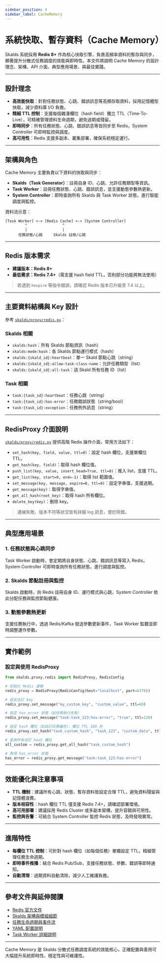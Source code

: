 ```yaml
---
sidebar_position: 4
sidebar_label: CacheMemory
---
```


# 系統快取、暫存資料（Cache Memory）

Skalds 系統採用 **Redis 8+** 作為核心快取引擎，負責高頻率資料的暫存與同步，顯著提升分散式任務調度的效能與即時性。本文件將說明 Cache Memory 的設計理念、架構、API 介面、典型應用場景、與最佳實踐。

---

## 設計理念

- **高效能快取**：針對任務狀態、心跳、錯誤訊息等高頻存取資料，採用記憶體型快取，減少資料庫 I/O 負擔。
- **精細 TTL 控制**：支援每個雜湊欄位（hash field）獨立 TTL（Time-To-Live），可精確管理資料生命週期，避免過期或殘留。
- **即時同步**：所有任務狀態、心跳、錯誤訊息等皆同步至 Redis，System Controller 可即時監控與調度。
- **高可用性**：Redis 支援多副本、叢集部署，確保系統穩定運行。

---

## 架構與角色

Cache Memory 主要負責以下資料的快取與同步：

- **Skalds（Task Generator）**：註冊自身 ID、心跳、允許任務類型等資訊。
- **Task Worker**：註冊任務狀態、心跳、錯誤訊息，並支援動態參數熱更新。
- **System Controller**：即時查詢所有 Skalds 與 Task Worker 狀態，進行智能調度與監控。

資料流示意：

```
[Task Worker] <-> [Redis Cache] <-> [System Controller]
         ^                ^
         |                |
      任務狀態/心跳     Skalds 註冊/心跳
```

---

## Redis 版本需求

- **建議版本：Redis 8+**
- **最低需求：Redis 7.4+**（需支援 hash field TTL，否則部分功能將無法使用）

> 若遇到 `hexpire` 等指令錯誤，請確認 Redis 版本已升級至 7.4 以上。

---

## 主要資料結構與 Key 設計

參考 [`skalds/proxy/redis.py`](skalds/proxy/redis.py:1)：

### Skalds 相關

- `skalds:hash`：所有 Skalds 節點資訊（hash）
- `skalds:mode:hash`：各 Skalds 節點運行模式（hash）
- `skalds:{skald_id}:heartbeat`：單一 Skald 節點心跳（string）
- `skalds:{skald_id}:allow-task-class-name`：允許任務類型（list）
- `skalds:{skald_id}:all-task`：該 Skald 所有任務 ID（list）

### Task 相關

- `task:{task_id}:heartbeat`：任務心跳（string）
- `task:{task_id}:has-error`：任務錯誤狀態（string/bool）
- `task:{task_id}:exception`：任務例外訊息（string）

---

## RedisProxy 介面說明

[`skalds/proxy/redis.py`](skalds/proxy/redis.py:58) 提供高階 Redis 操作介面，常用方法如下：

- `set_hash(key, field, value, ttl=0)`：設定 hash 欄位，支援單欄位 TTL。
- `get_hash(key, field)`：取得 hash 欄位值。
- `push_list(key, value, insert_head=True, ttl=0)`：推入 list，支援 TTL。
- `get_list(key, start=0, end=-1)`：取得 list 範圍值。
- `set_message(key, message, expire=0, ttl=0)`：設定字串值，支援過期。
- `get_message(key)`：取得字串值。
- `get_all_hash(root_key)`：取得 hash 所有欄位。
- `delete_key(key)`：刪除 key。

> 連線失敗、版本不符等狀況皆有詳細 log 訊息，便於除錯。

---

## 典型應用場景

### 1. 任務狀態與心跳同步

Task Worker 啟動時，會定期將自身狀態、心跳、錯誤訊息等寫入 Redis，System Controller 可即時查詢所有任務狀態，進行調度與監控。

### 2. Skalds 節點註冊與監控

Skalds 啟動時，向 Redis 註冊自身 ID、運行模式與心跳，System Controller 依此分配任務與監控節點健康。

### 3. 動態參數熱更新

支援任務執行中，透過 Redis/Kafka 發送參數更新事件，Task Worker 監聽並即時調整運作參數。

---

## 實作範例

### 設定與使用 RedisProxy

```python
from skalds.proxy.redis import RedisProxy, RedisConfig

# 初始化 Redis 連線
redis_proxy = RedisProxy(RedisConfig(host="localhost", port=6379))

# 設定自訂 key
redis_proxy.set_message("my_custom_key", "custom_value", ttl=60)

# 設定 has_error 狀態（如任務執行失敗）
redis_proxy.set_message("task:task_123:has-error", "true", ttl=120)

# 設定 hash 欄位（如自訂任務屬性），欄位 TTL 180 秒
redis_proxy.set_hash("task_custom_hash", "task_123", "custom_data", ttl=180)

# 查詢所有自訂 hash 欄位
all_custom = redis_proxy.get_all_hash("task_custom_hash")

# 取得 has_error 狀態
has_error = redis_proxy.get_message("task:task_123:has-error")
```

---

## 效能優化與注意事項

- **TTL 機制**：建議所有心跳、狀態、暫存資料皆設定合理 TTL，避免資料殘留與記憶體浪費。
- **版本相容性**：hash 欄位 TTL 僅支援 Redis 7.4+，請確認部署環境。
- **高可用部署**：建議採用 Redis Cluster 或多副本架構，提升容錯與可用性。
- **監控與告警**：可結合 System Controller 監控 Redis 狀態，及時發現異常。

---

## 進階特性

- **每欄位 TTL 控制**：可針對 hash 欄位（如每個任務）單獨設定 TTL，精細管理任務生命週期。
- **即時事件推播**：結合 Redis Pub/Sub，支援任務狀態、參數、錯誤等即時通知。
- **自動清理**：過期資料自動清除，減少人工維護負擔。

---

## 參考文件與延伸閱讀

- [Redis 官方文件](https://redis.io/docs/)
- [Skalds 架構與模組細節](../intro.md)
- [任務生命週期與事件流](./task_lifecycle.md)
- [YAML 配置說明](./yaml_config.md)
- [Task Worker 詳細說明](./task_worker.md)

---

Cache Memory 是 Skalds 分散式任務調度系統的效能核心，正確配置與善用可大幅提升系統即時性、穩定性與可維護性。